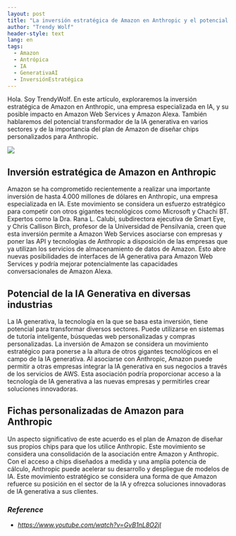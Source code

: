 ```yaml
---
layout: post
title: "La inversión estratégica de Amazon en Anthropic y el potencial transformador de la IA generativa"
author: "Trendy Wolf"
header-style: text
lang: en
tags:
  - Amazon
  - Antrópica
  - IA
  - GenerativaAI
  - InversiónEstratégica
---
```


Hola. Soy TrendyWolf. En este artículo, exploraremos la inversión estratégica de Amazon en Anthropic, una empresa especializada en IA, y su posible impacto en Amazon Web Services y Amazon Alexa. También hablaremos del potencial transformador de la IA generativa en varios sectores y de la importancia del plan de Amazon de diseñar chips personalizados para Anthropic.

<img
    src="https://i.ytimg.com/vi/GvB1nL8O2jI/hqdefault.jpg"
/>


## Inversión estratégica de Amazon en Anthropic
Amazon se ha comprometido recientemente a realizar una importante inversión de hasta 4.000 millones de dólares en Anthropic, una empresa especializada en IA. Este movimiento se considera un esfuerzo estratégico para competir con otros gigantes tecnológicos como Microsoft y Chachi BT. Expertos como la Dra. Rana L. Calubi, subdirectora ejecutiva de Smart Eye, y Chris Callison Birch, profesor de la Universidad de Pensilvania, creen que esta inversión permite a Amazon Web Services asociarse con empresas y poner las API y tecnologías de Anthropic a disposición de las empresas que ya utilizan los servicios de almacenamiento de datos de Amazon. Esto abre nuevas posibilidades de interfaces de IA generativa para Amazon Web Services y podría mejorar potencialmente las capacidades conversacionales de Amazon Alexa.

## Potencial de la IA Generativa en diversas industrias
La IA generativa, la tecnología en la que se basa esta inversión, tiene potencial para transformar diversos sectores. Puede utilizarse en sistemas de tutoría inteligente, búsquedas web personalizadas y compras personalizadas. La inversión de Amazon se considera un movimiento estratégico para ponerse a la altura de otros gigantes tecnológicos en el campo de la IA generativa. Al asociarse con Anthropic, Amazon puede permitir a otras empresas integrar la IA generativa en sus negocios a través de los servicios de AWS. Esta asociación podría proporcionar acceso a la tecnología de IA generativa a las nuevas empresas y permitirles crear soluciones innovadoras.

## Fichas personalizadas de Amazon para Anthropic
Un aspecto significativo de este acuerdo es el plan de Amazon de diseñar sus propios chips para que los utilice Anthropic. Este movimiento se considera una consolidación de la asociación entre Amazon y Anthropic. Con el acceso a chips diseñados a medida y una amplia potencia de cálculo, Anthropic puede acelerar su desarrollo y despliegue de modelos de IA. Este movimiento estratégico se considera una forma de que Amazon refuerce su posición en el sector de la IA y ofrezca soluciones innovadoras de IA generativa a sus clientes.


### _Reference_
- _https://www.youtube.com/watch?v=GvB1nL8O2jI_


